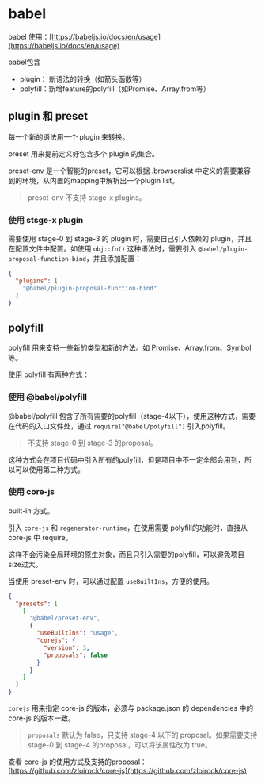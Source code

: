 # babel

babel 使用：[https://babeljs.io/docs/en/usage](https://babeljs.io/docs/en/usage)

babel包含

* plugin： 新语法的转换（如箭头函数等）
* polyfill：新增feature的polyfill（如Promise、Array.from等）

## plugin 和 preset

每一个新的语法用一个 plugin 来转换。

preset 用来提前定义好包含多个 plugin 的集合。

preset-env 是一个智能的preset，它可以根据 
.browserslist 中定义的需要兼容到的环境，从内置的mapping中解析出一个plugin list。

> preset-env 不支持 stage-x plugins。

### 使用 stsge-x plugin

需要使用 stage-0 到 stage-3 的 plugin 时，需要自己引入依赖的 plugin，并且在配置文件中配置。如使用 `obj::fn()` 这种语法时，需要引入 `@babel/plugin-proposal-function-bind`，并且添加配置：

```json
{
  "plugins": [
    "@babel/plugin-proposal-function-bind"
  ]
}
```

## polyfill

polyfill 用来支持一些新的类型和新的方法。如 Promise、Array.from、Symbol等。

使用 polyfill 有两种方式：

### 使用 @babel/polyfill

@babel/polyfill 包含了所有需要的polyfill（stage-4以下），使用这种方式，需要在代码的入口文件处，通过 `require("@babel/polyfill")` 引入polyfill。

> 不支持 stage-0 到 stage-3 的proposal。

这种方式会在项目代码中引入所有的polyfill，但是项目中不一定全部会用到，所以可以使用第二种方式。

### 使用 core-js

built-in 方式。

引入 `core-js` 和 `regenerator-runtime`，在使用需要 polyfill的功能时，直接从 core-js 中 require。

这样不会污染全局环境的原生对象，而且只引入需要的polyfill，可以避免项目size过大。

当使用 preset-env 时，可以通过配置 `useBuiltIns`，方便的使用。

```json
{
  "presets": [
    [
      "@babel/preset-env",
      {
        "useBuiltIns": "usage",
        "corejs": {
          "version": 3,
          "proposals": false
        }
      }
    ]
  ]
}
```

`corejs` 用来指定 core-js 的版本，必须与 package.json 的 dependencies 中的 core-js 的版本一致。

> `proposals` 默认为 false，只支持 stage-4 以下的 proposal。如果需要支持 stage-0 到 stage-4 的proposal，可以将该属性改为 true。

查看 core-js 的使用方式及支持的proposal：[https://github.com/zloirock/core-js](https://github.com/zloirock/core-js)

